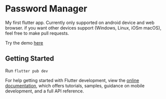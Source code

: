# Password Manager

My first flutter app.
Currently only supported on android device and web browser.
if you want other devices support (Windows, Linux, iOSm macOS), feel free to make pull requests.

Try the demo [here](https://sultannaufal.github.io/passwordmgr/)

## Getting Started

Run `flutter pub dev`

For help getting started with Flutter development, view the
[online documentation](https://docs.flutter.dev/), which offers tutorials,
samples, guidance on mobile development, and a full API reference.

